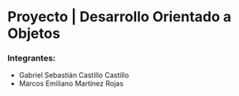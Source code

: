 # Proyecto | Desarrollo Orientado a Objetos
### Integrantes: 
 - Gabriel Sebastián Castillo Castillo
 - Marcos Emiliano Martínez Rojas

